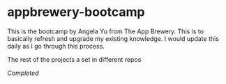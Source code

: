 # appbrewery-bootcamp

This is the bootcamp by Angela Yu from The App Brewery.
This is to basically refresh and upgrade my existing knowledge. I would update this daily as I go through this process.

The rest of the projects a set in different repos

*Completed*
